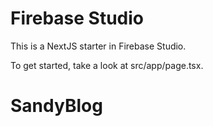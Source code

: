 # Firebase Studio

This is a NextJS starter in Firebase Studio.

To get started, take a look at src/app/page.tsx.
# SandyBlog
